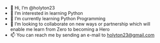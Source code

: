 - 👋 Hi, I’m @holyton23
- 👀 I’m interested in learning Python
- 🌱 I’m currently learning Python Programming
- 💞️ I’m looking to collaborate on new ways or partnership which will enable me learn from Zero to becoming a Hero
- 📫 You can reach me by sending an e-mail to holyton23@gmail.com

<!---
holyton23/holyton23 is a ✨ special ✨ repository because its `README.md` (this file) appears on your GitHub profile.
You can click the Preview link to take a look at your changes.
--->
